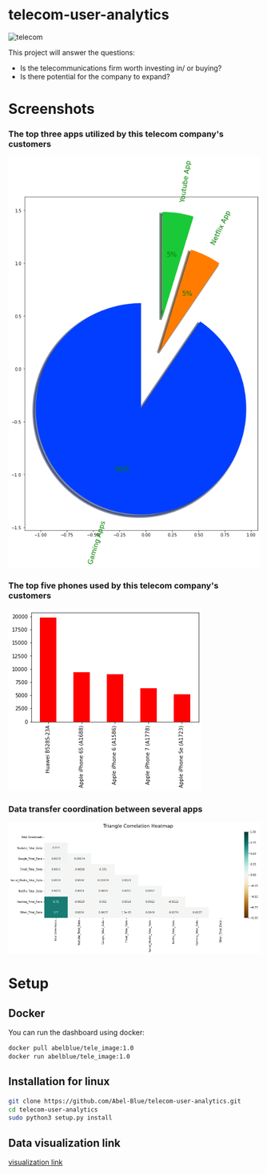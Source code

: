 # telecom-user-analytics

![telecom](https://call4free.co.uk/wp-content/uploads/2020/04/Backgrond-of-About-Us.jpg)

This project will answer the questions:

* Is the telecommunications firm worth investing in/ or buying?
* Is there potential for the company to expand?

# Screenshots
### The top three apps utilized by this telecom company's customers
![topapps](data/top10apps.png)
### The top five phones used by this telecom company's customers
![topphones](data/5%20best%20phones%20used%20in%20communication.png)
### Data transfer coordination between several apps
![corellation](data/corellation.png)

# Setup
## Docker

You can run the dashboard using docker:

```bash
docker pull abelblue/tele_image:1.0
docker run abelblue/tele_image:1.0
```

## Installation for linux

```bash
git clone https://github.com/Abel-Blue/telecom-user-analytics.git
cd telecom-user-analytics
sudo python3 setup.py install
```
## Data visualization link
[visualization link](https://share.streamlit.io/abel-blue/telecom-user-analytics/main/app.py)
